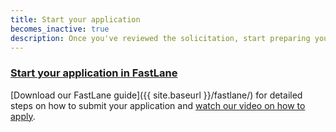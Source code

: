 ```yaml
---
title: Start your application
becomes_inactive: true
description: Once you've reviewed the solicitation, start preparing your Phase I application in FastLane.
---
```


### [Start your application in FastLane](#)

[Download our FastLane guide]({{ site.baseurl }}/fastlane/) for detailed steps on how to submit your application and [watch our video on how to apply](https://www.youtube.com/watch?v=-0lhmfczIJ8&feature=youtu.be).

